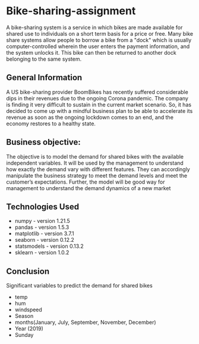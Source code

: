 # Bike-sharing-assignment
A bike-sharing system is a service in which bikes are made available for shared use to individuals on a short term basis for a price or free. Many bike share systems allow people to borrow a bike from a "dock" which is usually computer-controlled wherein the user enters the payment information, and the system unlocks it. This bike can then be returned to another dock belonging to the same system.

## General Information
   A US bike-sharing provider BoomBikes has recently suffered considerable dips in their revenues due to the ongoing Corona pandemic. The company is finding it very difficult to sustain in the current market scenario. So, it has decided to come up with a mindful business plan to be able to accelerate its revenue as soon as the ongoing lockdown comes to an end, and the economy restores to a healthy state. 
   
## Business objective:
The objective is to model the demand for shared bikes with the available independent variables. It will be used by the management to understand how exactly the demand vary with different features. They can accordingly manipulate the business strategy to meet the demand levels and meet the customer’s expectations. Further, the model will be good way for management to understand the demand dynamics of a new market

## Technologies Used
- numpy - version 1.21.5
- pandas - version 1.5.3
- matplotlib - version 3.7.1
- seaborn - version 0.12.2
- statsmodels - version 0.13.2
- sklearn - version 1.0.2  

## Conclusion
Significant variables to predict the demand for shared bikes
- temp
- hum
- windspeed
- Season
- months(January, July, September, November, December)
- Year (2019)
- Sunday
